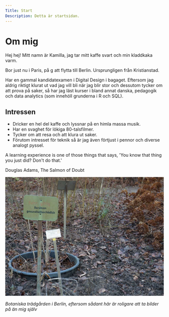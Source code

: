 ```yaml
---
Title: Start
Description: Detta är startsidan.
---
```


Om mig
==========================

Hej hej! Mitt namn är Kamilla, jag tar mitt kaffe svart och min kladdkaka varm.

Bor just nu i Paris, på g att flytta till Berlin. Ursprungligen från Kristianstad.

Har en gammal kandidatexamen i Digital Design i bagaget. Eftersom jag aldrig riktigt klurat ut vad jag vill bli när jag blir stor och dessutom tycker om att prova på saker, 
så har jag läst kurser i bland annat danska, pedagogik och data analytics (som innehöll grunderna i R och SQL).

## Intressen

- Dricker en hel del kaffe och lyssnar på en himla massa musik.
- Har en svaghet för lökiga 80-talsfilmer.
- Tycker om att resa och att klura ut saker.
- Förutom intresset för teknik så är jag även förtjust i pennor och diverse analogt pyssel. 

<div class="quote-container">
<div class="quote">
A learning experience is one of those things that says, 'You know that thing you just did? Don't do that.'
</div>
<p class="author">Douglas Adams, The Salmon of Doubt</p>
</div>

![krstd](assets/img/botanischer_garten.jpg)

*Botaniska trädgården i Berlin, eftersom sådant här är roligare att ta bilder på än mig själv*

